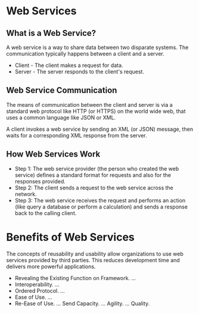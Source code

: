# Web Services
## What is a Web Service?
A web service is a way to share data between two disparate systems. The communication typically happens between a client and a server.
* Client - The client makes a request for data.
* Server - The server responds to the client's request.

## Web Service Communication
The means of communication between the client and server is via a standard web protocol like HTTP (or HTTPS) on the world wide web, that uses a common language like JSON or XML.

A client invokes a web service by sending an XML (or JSON) message, then waits for a corresponding XML response from the server.

## How Web Services Work
* Step 1: The web service provider (the person who created the web service) defines a standard format for requests and also for the responses provided.
* Step 2: The client sends a request to the web service across the network.
* Step 3: The web service receives the request and performs an action (like query a database or perform a calculation) and sends a response back to the calling client.

# Benefits of Web Services
The concepts of reusability and usability allow organizations to use web services provided by third parties. This reduces development time and delivers more powerful applications.
* Revealing the Existing Function on Framework. ...
* Interoperability. ...
* Ordered Protocol. ...
* Ease of Use. ...
* Re-Ease of Use. ...
Send Capacity. ...
Agility. ...
Quality.
